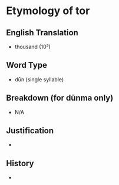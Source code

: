 # Etymology of tor

## English Translation
- thousand (10³)

## Word Type
- dūn (single syllable)

## Breakdown (for dūnma only)
- N/A

## Justification
- 

## History
- 
